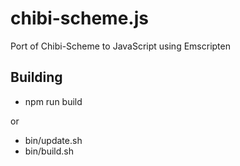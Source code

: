 # chibi-scheme.js
Port of Chibi-Scheme to JavaScript using Emscripten

## Building

* npm run build

or

* bin/update.sh
* bin/build.sh
